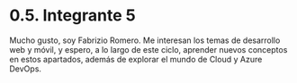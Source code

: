 # 0.5. Integrante 5

Mucho gusto, soy Fabrizio Romero. Me interesan los temas de desarrollo web y móvil, y espero, a lo largo de este ciclo, aprender nuevos conceptos en estos apartados, además de explorar el mundo de Cloud y Azure DevOps.
